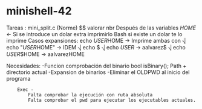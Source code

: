 # minishell-42
Tareas :
mini_split.c (Norme)
$$ valorar nbr 
Después de las variables $HOME$ <- Si se introduce un dolar extra imprimirlo
Bash si existe un dolar te lo imprime
Casos expansiones: 
	echo $USER$HOME -> Imprime ambas con ⎷
	echo "$USER$HOME" -> IDEM ⎷
	echo $ ⎷
	echo $USER$ -> aalvarez$ ⎷
	echo $USER$$HOME -> aalvarezHOME 

Necesidades:
	-Funcion comprobación del binario bool isBinary(); Path + directorio actual
	-Expansion de binarios
	-Eliminar el OLDPWD al inicio del programa
	
		Exec -
			Falta comprobar la ejecución con ruta absoluta
			Falta comprobar el pwd para ejecutar los ejecutables actuales.
